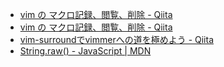 - [vim の マクロ記録、閲覧、削除 - Qiita](https://qiita.com/Go-zen-chu/items/5464fb6b9e6b38c958bd)
- [vim の マクロ記録、閲覧、削除 - Qiita](https://qiita.com/Go-zen-chu/items/5464fb6b9e6b38c958bd)
- [vim-surroundでvimmerへの道を極めよう - Qiita](https://qiita.com/takuyanin/items/5eb009e737a235e51ab2)
- [String.raw() - JavaScript | MDN](https://developer.mozilla.org/ja/docs/Web/JavaScript/Reference/Global_Objects/String/raw)
